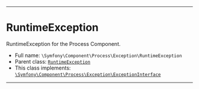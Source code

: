 ***

# RuntimeException

RuntimeException for the Process Component.

* Full name: `\Symfony\Component\Process\Exception\RuntimeException`
* Parent class: [`RuntimeException`](../../../../RuntimeException.md)
* This class implements:
  [`\Symfony\Component\Process\Exception\ExceptionInterface`](./ExceptionInterface.md)

***

